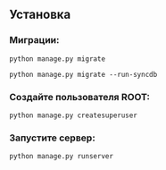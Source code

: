 
## Установка
### Миграции:

```python manage.py migrate```

```python manage.py migrate --run-syncdb```

### Создайте пользователя ROOT:

```python manage.py createsuperuser```

### Запустите сервер:

```python manage.py runserver```

